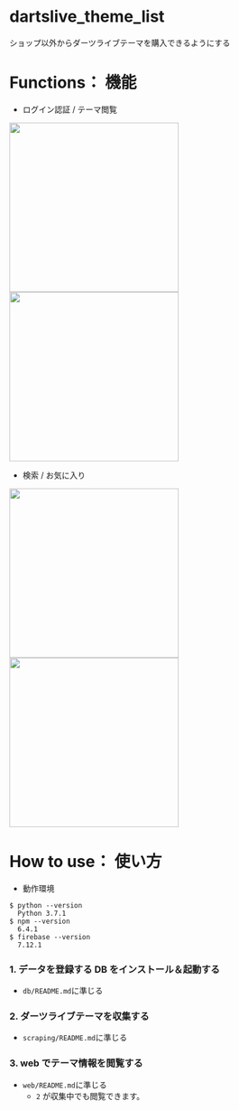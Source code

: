 # dartslive_theme_list

ショップ以外からダーツライブテーマを購入できるようにする

# Functions： 機能
- ログイン認証 / テーマ閲覧

<img src="https://user-images.githubusercontent.com/26742929/75689922-5c0f6380-5ce5-11ea-81f3-b1621d6c11f2.jpg" width="300"> <img src="https://user-images.githubusercontent.com/26742929/75690055-96790080-5ce5-11ea-9586-5137b4e3c8a8.jpg" width="300">
- 検索 / お気に入り

<img src="https://user-images.githubusercontent.com/26742929/75690064-98db5a80-5ce5-11ea-971a-ffb5840470fc.jpg" width="300"> <img src="https://user-images.githubusercontent.com/26742929/75690072-9973f100-5ce5-11ea-976d-a46c4523d80a.jpg" width="300">

# How to use： 使い方

- 動作環境

```
$ python --version
  Python 3.7.1
$ npm --version
  6.4.1
$ firebase --version
  7.12.1
```

### 1. データを登録する DB をインストール＆起動する

- `db/README.md`に準じる

### 2. ダーツライブテーマを収集する

- `scraping/README.md`に準じる

### 3. web でテーマ情報を閲覧する

- `web/README.md`に準じる
  - `2` が収集中でも閲覧できます。

